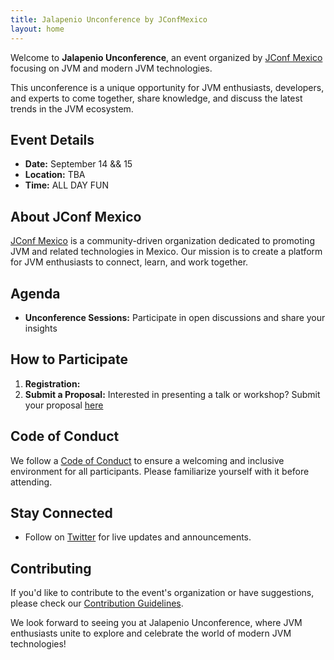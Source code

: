 ```yaml
---
title: Jalapenio Unconference by JConfMexico
layout: home
---
```


Welcome to **Jalapenio Unconference**, an event organized by [JConf Mexico](https://github.com/JConfMexico) focusing on JVM and modern JVM technologies.

This unconference is a unique opportunity for JVM enthusiasts, developers, and experts to come together, share knowledge, and discuss the latest trends in the JVM ecosystem.

## Event Details

- **Date:** September 14 && 15
- **Location:** TBA
- **Time:** ALL DAY FUN

## About JConf Mexico

[JConf Mexico](https://github.com/JConfMexico) is a community-driven organization dedicated to promoting JVM and related technologies in Mexico. Our mission is to create a platform for JVM enthusiasts to connect, learn, and work together.

## Agenda

- **Unconference Sessions:** Participate in open discussions and share your insights

## How to Participate

1. **Registration:** 
2. **Submit a Proposal:** Interested in presenting a talk or workshop? Submit your proposal [here](#)

## Code of Conduct

We follow a [Code of Conduct](CODE_OF_CONDUCT.md) to ensure a welcoming and inclusive environment for all participants. Please familiarize yourself with it before attending.

## Stay Connected

- Follow on [Twitter](https://twitter.com/JConfMexico) for live updates and announcements.

## Contributing

If you'd like to contribute to the event's organization or have suggestions, please check our [Contribution Guidelines](CONTRIBUTING.md).


We look forward to seeing you at Jalapenio Unconference, where JVM enthusiasts unite to explore and celebrate the world of modern JVM technologies!
